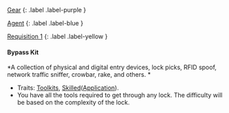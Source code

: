 
[Gear](Game/Gear-List)
{: .label .label-purple }

[Agent](Game/Agent)
{: .label .label-blue }

[Requisition 1](Game/Deployment#Requisition)
{: .label .label-yellow }
#### Bypass Kit
*A collection of physical and digital entry devices, lock picks, RFID spoof, network traffic sniffer, crowbar, rake, and others. *
* Traits: [Toolkits](Game/Core/Gear#Toolkits), [Skilled](Game/Core/Gear#Skilled)([Application](Game/Core/Intelligence#Application)).
* You have all the tools required to get through any lock. The difficulty will be based on the complexity of the lock.

